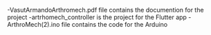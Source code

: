 -VasutArmandoArthromech.pdf file contains the documention for the project
-artrhomech_controller is the project for the Flutter app
-ArthroMech(2).ino file contains the code for the Arduino
